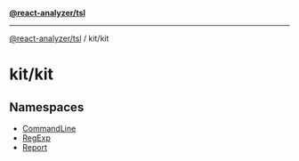 [**@react-analyzer/tsl**](../../README.md)

***

[@react-analyzer/tsl](../../README.md) / kit/kit

# kit/kit

## Namespaces

- [CommandLine](namespaces/CommandLine/README.md)
- [RegExp](namespaces/RegExp/README.md)
- [Report](namespaces/Report/README.md)

